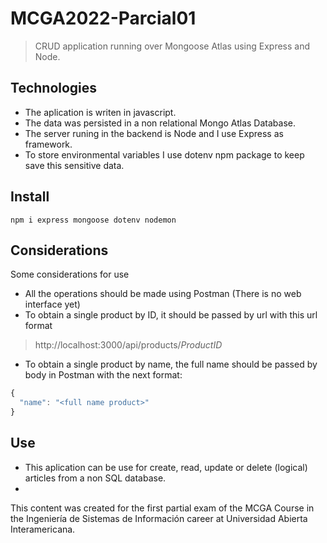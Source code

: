# MCGA2022-Parcial01

> CRUD application running over Mongoose Atlas using Express and Node.

## Technologies

- The aplication is writen in javascript.
- The data was persisted in a non relational Mongo Atlas Database.
- The server runing in the backend is Node and I use Express as framework.
- To store environmental variables I use dotenv npm package to keep save this sensitive data.

## Install

`npm i express mongoose dotenv nodemon`

## Considerations

Some considerations for use

- All the operations should be made using Postman (There is no web interface yet)
- To obtain a single product by ID, it should be passed by url with this url format

> http://localhost:3000/api/products/_ProductID_

- To obtain a single product by name, the full name should be passed by body in Postman with the next format:

```javascript
{
  "name": "<full name product>"
}

```

## Use

- This aplication can be use for create, read, update or delete (logical) articles from a non SQL database.
-

This content was created for the first partial exam of the MCGA Course in the Ingeniería de Sistemas de Información career at Universidad Abierta Interamericana.
